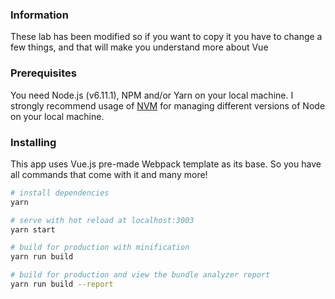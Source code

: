### Information
These lab has been modified so if you want to copy it you have to change a few things, and that will make you understand more about Vue

### Prerequisites

You need Node.js (v6.11.1), NPM and/or Yarn on your local machine. I strongly recommend usage of [NVM](https://github.com/creationix/nvm) for managing different versions of Node on your local machine.

### Installing

This app uses Vue.js pre-made Webpack template as its base. So you have all commands that come with it and many more!

``` bash
# install dependencies
yarn

# serve with hot reload at localhost:3003
yarn start

# build for production with minification
yarn run build

# build for production and view the bundle analyzer report
yarn run build --report
```

